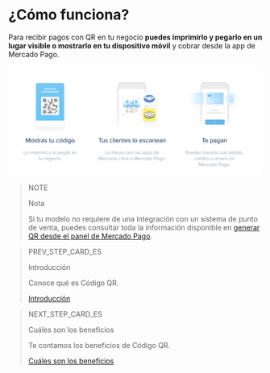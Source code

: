 # ¿Cómo funciona?

Para recibir pagos con QR en tu negocio **puedes imprimirlo y pegarlo en un lugar visible o mostrarlo en tu dispositivo móvil** y cobrar desde la app de Mercado Pago.

![Flujo QR](/images/mobile/qr_flujo.es.png)

<span></span>
> NOTE
> 
> Nota
> 
> Si tu modelo no requiere de una integración con un sistema de punto de venta,  puedes consultar toda la información disponible en [generar QR desde el panel de Mercado Pago](/developers/es/docs/in-person-payments/qr-code/integrations-front). 


> PREV_STEP_CARD_ES
>
> Introducción
>
> Conoce qué es Código QR.
>
> [Introducción](/developers/es/guides/qr-code/introduction)


> NEXT_STEP_CARD_ES
>
> Cuáles son los beneficios
>
> Te contamos los beneficios de Código QR.
>
> [Cuáles son los beneficios](/developers/es/guides/qr-code/introduction/benefits)